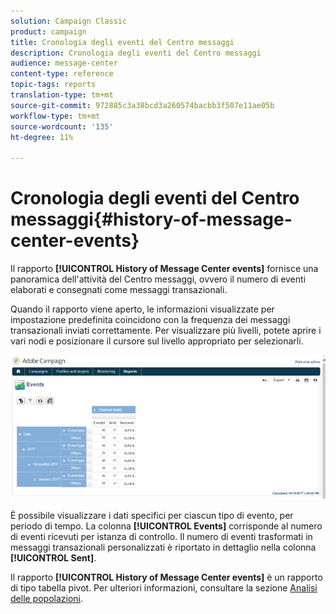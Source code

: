 ```yaml
---
solution: Campaign Classic
product: campaign
title: Cronologia degli eventi del Centro messaggi
description: Cronologia degli eventi del Centro messaggi
audience: message-center
content-type: reference
topic-tags: reports
translation-type: tm+mt
source-git-commit: 972885c3a38bcd3a260574bacbb3f507e11ae05b
workflow-type: tm+mt
source-wordcount: '135'
ht-degree: 11%

---
```



# Cronologia degli eventi del Centro messaggi{#history-of-message-center-events}

Il rapporto **[!UICONTROL History of Message Center events]** fornisce una panoramica dell&#39;attività del Centro messaggi, ovvero il numero di eventi elaborati e consegnati come messaggi transazionali.

Quando il rapporto viene aperto, le informazioni visualizzate per impostazione predefinita coincidono con la frequenza dei messaggi transazionali inviati correttamente. Per visualizzare più livelli, potete aprire i vari nodi e posizionare il cursore sul livello appropriato per selezionarli.

![](assets/messagecenter_reporting_001.png)

È possibile visualizzare i dati specifici per ciascun tipo di evento, per periodo di tempo. La colonna **[!UICONTROL Events]** corrisponde al numero di eventi ricevuti per istanza di controllo. Il numero di eventi trasformati in messaggi transazionali personalizzati è riportato in dettaglio nella colonna **[!UICONTROL Sent]**.

Il rapporto **[!UICONTROL History of Message Center events]** è un rapporto di tipo tabella pivot. Per ulteriori informazioni, consultare la sezione [Analisi delle popolazioni](../../reporting/using/about-descriptive-analysis.md).
